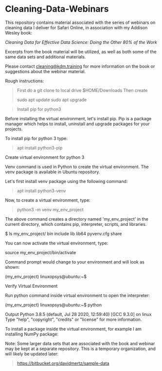 # Cleaning-Data-Webinars




This repository contains material associated with the series
of webinars on cleaning data I deliver for Safari Online,
in association with my Addison Wesley book:

_Cleaning Data for Effective Data Science: Doing the Other 80% of the Work_

Excerpts from the book material will be utilized, as well
as both some of the same data sets and additional materials.

Please contact cleaning@kdm.training for more information on the 
book or suggestions about the webinar material.

Rough instructions:

>First do a git clone to local drive $HOME/Downloads
>Then create
>
>sudo apt update sudo apt upgrade

>Install pip for python3

Before installing the virtual environment, let's install pip. Pip is a package manager which helps to install, uninstall and upgrade packages for your projects.

To install pip for python 3 type:

>apt install python3-pip

Create virtual environment for python 3

Venv command is used in Python to create the virtual environment. The venv package is available in Ubuntu repository.

Let's first install venv package using the following command:

>apt install python3-venv

Now, to create a virtual environment, type:

>python3 -m venv my_env_project

The above command creates a directory named 'my_env_project' in the current directory, which contains pip, interpreter, scripts, and libraries.

$ ls my_env_project/
 bin  include  lib  lib64  pyvenv.cfg  share

You can now activate the virtual environment, type:

source my_env_project/bin/activate

Command prompt would change to your environment and will look as shown:

(my_env_project) linuxopsys@ubuntu:~$

Verify Virtual Environment

Run python command inside virtual environment to open the interpreter:

(my_env_project) linuxopsys@ubuntu:~$ python

Output
Python 3.8.5 (default, Jul 28 2020, 12:59:40)
[GCC 9.3.0] on linux
Type "help", "copyright", "credits" or "license" for more information.

To install a package inside the virtual environment, for example I am installing NumPy package:

Note: Some larger data sets that are associated with the book
and webinar may be kept at a separate repository.  This is a 
temporary organization, and will likely be updated later:

>https://bitbucket.org/davidmertz/sample-data
